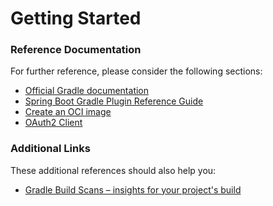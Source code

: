 # Getting Started

### Reference Documentation
For further reference, please consider the following sections:

* [Official Gradle documentation](https://docs.gradle.org)
* [Spring Boot Gradle Plugin Reference Guide](https://docs.spring.io/spring-boot/docs/2.3.4.RELEASE/gradle-plugin/reference/html/)
* [Create an OCI image](https://docs.spring.io/spring-boot/docs/2.3.4.RELEASE/gradle-plugin/reference/html/#build-image)
* [OAuth2 Client](https://docs.spring.io/spring-boot/docs/2.3.4.RELEASE/reference/htmlsingle/#boot-features-security-oauth2-client)

### Additional Links
These additional references should also help you:

* [Gradle Build Scans – insights for your project's build](https://scans.gradle.com#gradle)

